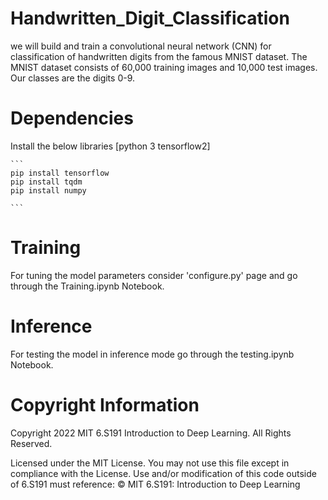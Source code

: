 # Handwritten_Digit_Classification
 we will build and train a convolutional neural network (CNN) for classification of handwritten digits from the famous MNIST dataset. The MNIST dataset consists of 60,000 training images and 10,000 test images. Our classes are the digits 0-9.
 
 #  Dependencies
Install the below libraries [python 3 tensorflow2]
````
```
pip install tensorflow
pip install tqdm
pip install numpy

```
````
# Training 
For tuning the model parameters consider 'configure.py' page and go through the Training.ipynb Notebook.

# Inference
For testing the model in inference mode  go through the testing.ipynb Notebook.

# Copyright Information
 Copyright 2022 MIT 6.S191 Introduction to Deep Learning. All Rights Reserved.
 
Licensed under the MIT License. You may not use this file except in compliance
with the License. Use and/or modification of this code outside of 6.S191 must
reference:
© MIT 6.S191: Introduction to Deep Learning
